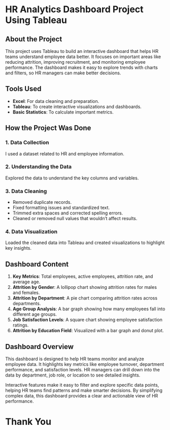# HR Analytics Dashboard Project Using Tableau

## About the Project
This project uses Tableau to build an interactive dashboard that helps HR teams understand employee data better. It focuses on important areas like reducing attrition, improving recruitment, and monitoring employee performance. The dashboard makes it easy to explore trends with charts and filters, so HR managers can make better decisions.


## Tools Used
- **Excel**: For data cleaning and preparation.  
- **Tableau**: To create interactive visualizations and dashboards.  
- **Basic Statistics**: To calculate important metrics.  


## How the Project Was Done

### 1. Data Collection
I used a dataset related to HR and employee information.

### 2. Understanding the Data
Explored the data to understand the key columns and variables.

### 3. Data Cleaning
- Removed duplicate records.
- Fixed formatting issues and standardized text.
- Trimmed extra spaces and corrected spelling errors.
- Cleaned or removed null values that wouldn’t affect results.

### 4. Data Visualization
Loaded the cleaned data into Tableau and created visualizations to highlight key insights.


## Dashboard Content

1. **Key Metrics**: Total employees, active employees, attrition rate, and average age.  
2. **Attrition by Gender**: A lollipop chart showing attrition rates for males and females.  
3. **Attrition by Department**: A pie chart comparing attrition rates across departments.  
4. **Age Group Analysis**: A bar graph showing how many employees fall into different age groups.  
5. **Job Satisfaction Levels**: A square chart showing employee satisfaction ratings.  
6. **Attrition by Education Field**: Visualized with a bar graph and donut plot.


## Dashboard Overview

This dashboard is designed to help HR teams monitor and analyze employee data. It highlights key metrics like employee turnover, department performance, and satisfaction levels. HR managers can drill down into the data by department, job role, or location to see detailed insights.

Interactive features make it easy to filter and explore specific data points, helping HR teams find patterns and make smarter decisions. By simplifying complex data, this dashboard provides a clear and actionable view of HR performance.

# Thank You
